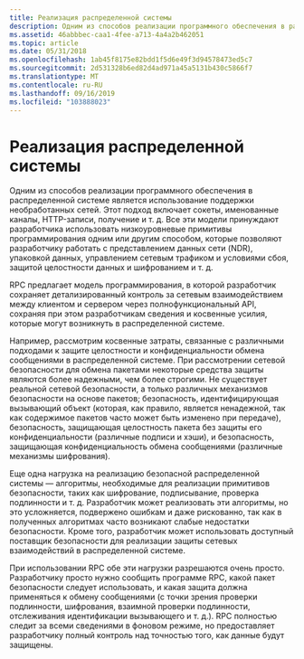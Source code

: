 ```yaml
---
title: Реализация распределенной системы
description: Одним из способов реализации программного обеспечения в распределенной системе является использование поддержки необработанных сетей.
ms.assetid: 46abbbec-caa1-4fee-a713-4a4a2b462051
ms.topic: article
ms.date: 05/31/2018
ms.openlocfilehash: 1ab45f8175e82bdd1f5d6e49f3d94578473ed5c7
ms.sourcegitcommit: 2d531328b6ed82d4ad971a45a5131b430c5866f7
ms.translationtype: MT
ms.contentlocale: ru-RU
ms.lasthandoff: 09/16/2019
ms.locfileid: "103888023"
---
```

# <a name="implementing-a-distributed-system"></a>Реализация распределенной системы

Одним из способов реализации программного обеспечения в распределенной системе является использование поддержки необработанных сетей. Этот подход включает сокеты, именованные каналы, HTTP-записи, получение и т. д. Все эти модели принуждают разработчика использовать низкоуровневые примитивы программирования одним или другим способом, которые позволяют разработчику работать с представлением данных сети (NDR), упаковкой данных, управлением сетевым трафиком и условиями сбоя, защитой целостности данных и шифрованием и т. д.

RPC предлагает модель программирования, в которой разработчик сохраняет детализированный контроль за сетевым взаимодействием между клиентом и сервером через полнофункциональный API, сохраняя при этом разработчикам сведения и косвенные усилия, которые могут возникнуть в распределенной системе.

Например, рассмотрим косвенные затраты, связанные с различными подходами к защите целостности и конфиденциальности обмена сообщениями в распределенной системе. При рассмотрении сетевой безопасности для обмена пакетами некоторые средства защиты являются более надежными, чем более строгими. Не существует реальной сетевой безопасности, а только различных механизмов безопасности на основе пакетов; безопасность, идентифицирующая вызывающий объект (которая, как правило, является ненадежной, так как содержимое пакетов часто может быть изменено при передаче), безопасность, защищающая целостность пакета без защиты его конфиденциальности (различные подписи и хэши), и безопасность, защищающая конфиденциальность обмена сообщениями (различные механизмы шифрования).

Еще одна нагрузка на реализацию безопасной распределенной системы — алгоритмы, необходимые для реализации примитивов безопасности, таких как шифрование, подписывание, проверка подлинности и т. д. Разработчик может реализовать эти алгоритмы, но это усложняется, подвержено ошибкам и даже рискованно, так как в полученных алгоритмах часто возникают слабые недостатки безопасности. Кроме того, разработчик может использовать доступный поставщик безопасности для реализации защиты сетевых взаимодействий в распределенной системе.

При использовании RPC обе эти нагрузки разрешаются очень просто. Разработчику просто нужно сообщить программе RPC, какой пакет безопасности следует использовать, и какая защита должна применяться к обмену сообщениями (с точки зрения проверки подлинности, шифрования, взаимной проверки подлинности, отслеживания идентификации вызывающего и т. д.). RPC полностью следит за всеми сведениями в фоновом режиме, но предоставляет разработчику полный контроль над точностью того, как данные будут защищены.

 

 




